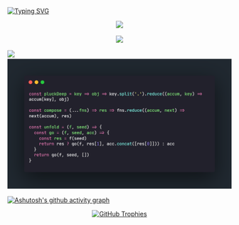[![Typing SVG](https://readme-typing-svg.herokuapp.com?font=Fira+Code&size=42&pause=1000&color=BD93F9&background=354F9000&center=true&vCenter=true&repeat=false&width=1000&lines=Welcome+to+my+Github+!+%F0%9F%A4%8D)](https://git.io/typing-svg)

<p align="center">
  <a href="https://skillicons.dev">
    <img src="https://skillicons.dev/icons?i=js,ts,react,next,nodejs" />
  </a>
</p>

<p align="center"> 
  <img src="https://i2.wp.com/www.hewsongroup.com/wp-content/uploads/2017/01/scroll-down.gif?fit=300%2C300&ssl=1" width="100"/>
</p>

<img src="https://cdn-images.dzcdn.net/images/cover/a88dd75cd6081c23a236f81fba64ad6a/0x1900-000000-80-0-0.jpg"/>
<img src="./test.png"/>

[![Ashutosh's github activity graph](https://github-readme-activity-graph.vercel.app/graph?username=JulienSuan&theme=nightowl)](https://github.com/ashutosh00710/github-readme-activity-graph)

<div align="center">
<a href="https://github.com/ryo-ma/github-profile-trophy">
  <img src="https://github-profile-trophy.vercel.app/?username=JulienSuan&theme=aura&margin-w=15&rank=-C,-B,-?" alt="GitHub Trophies" />
</a>

</div>

